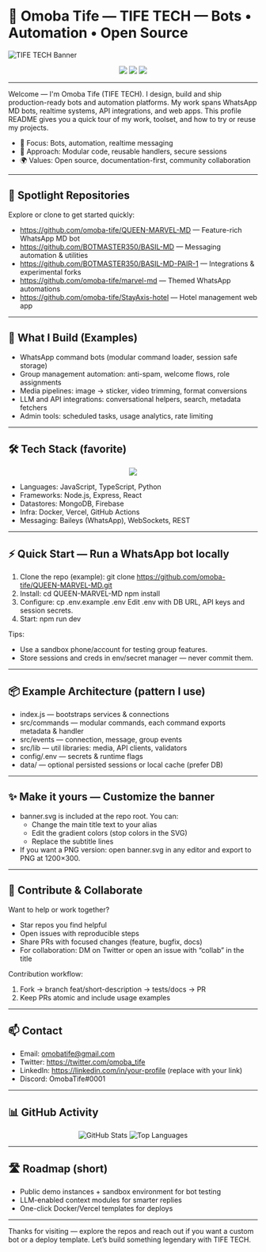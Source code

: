 # 👑 Omoba Tife — TIFE TECH — Bots • Automation • Open Source

![TIFE TECH Banner](banner.svg)

<p align="center">
  <img src="https://img.shields.io/badge/Status-Open%20to%20Work-brightgreen?style=for-the-badge" />
  <img src="https://img.shields.io/badge/Top%20Languages-JS%2FTS%20%7C%20Python-blue?style=for-the-badge" />
  <img src="https://img.shields.io/badge/Contact-omobatife@gmail.com-yellow?style=for-the-badge" />
</p>

---

Welcome — I'm Omoba Tife (TIFE TECH). I design, build and ship production-ready bots and automation platforms. My work spans WhatsApp MD bots, realtime systems, API integrations, and web apps. This profile README gives you a quick tour of my work, toolset, and how to try or reuse my projects.

- 🔧 Focus: Bots, automation, realtime messaging
- 🧩 Approach: Modular code, reusable handlers, secure sessions
- 🌍 Values: Open source, documentation-first, community collaboration

---

## 🚀 Spotlight Repositories
Explore or clone to get started quickly:

- https://github.com/omoba-tife/QUEEN-MARVEL-MD — Feature-rich WhatsApp MD bot  
- https://github.com/BOTMASTER350/BASIL-MD — Messaging automation & utilities  
- https://github.com/BOTMASTER350/BASIL-MD-PAIR-1 — Integrations & experimental forks  
- https://github.com/omoba-tife/marvel-md — Themed WhatsApp automations  
- https://github.com/omoba-tife/StayAxis-hotel — Hotel management web app

---

## 🎯 What I Build (Examples)
- WhatsApp command bots (modular command loader, session safe storage)  
- Group management automation: anti-spam, welcome flows, role assignments  
- Media pipelines: image → sticker, video trimming, format conversions  
- LLM and API integrations: conversational helpers, search, metadata fetchers  
- Admin tools: scheduled tasks, usage analytics, rate limiting

---

## 🛠️ Tech Stack (favorite)
<div align="center">
  <img src="https://skillicons.dev/icons?i=js,ts,nodejs,react,python,mongodb,docker,vercel,github" />
</div>

- Languages: JavaScript, TypeScript, Python  
- Frameworks: Node.js, Express, React  
- Datastores: MongoDB, Firebase  
- Infra: Docker, Vercel, GitHub Actions  
- Messaging: Baileys (WhatsApp), WebSockets, REST

---

## ⚡ Quick Start — Run a WhatsApp bot locally
1. Clone the repo (example):
   git clone https://github.com/omoba-tife/QUEEN-MARVEL-MD.git
2. Install:
   cd QUEEN-MARVEL-MD
   npm install
3. Configure:
   cp .env.example .env
   Edit .env with DB URL, API keys and session secrets.
4. Start:
   npm run dev

Tips:
- Use a sandbox phone/account for testing group features.
- Store sessions and creds in env/secret manager — never commit them.

---

## 📦 Example Architecture (pattern I use)
- index.js — bootstraps services & connections  
- src/commands — modular commands, each command exports metadata & handler  
- src/events — connection, message, group events  
- src/lib — util libraries: media, API clients, validators  
- config/.env — secrets & runtime flags  
- data/ — optional persisted sessions or local cache (prefer DB)

---

## ✨ Make it yours — Customize the banner
- banner.svg is included at the repo root. You can:
  - Change the main title text to your alias
  - Edit the gradient colors (stop colors in the SVG)
  - Replace the subtitle lines
- If you want a PNG version: open banner.svg in any editor and export to PNG at 1200×300.

---

## 🤝 Contribute & Collaborate
Want to help or work together?
- Star repos you find helpful
- Open issues with reproducible steps
- Share PRs with focused changes (feature, bugfix, docs)
- For collaboration: DM on Twitter or open an issue with “collab” in the title

Contribution workflow:
1. Fork → branch feat/short-description → tests/docs → PR  
2. Keep PRs atomic and include usage examples

---

## 📫 Contact
- Email: omobatife@gmail.com  
- Twitter: https://twitter.com/omoba_tife  
- LinkedIn: https://linkedin.com/in/your-profile (replace with your link)  
- Discord: OmobaTife#0001

---

## 📊 GitHub Activity
<p align="center">
  <img src="https://github-readme-stats.vercel.app/api?username=omoba-tife&show_icons=true&theme=radical" alt="GitHub Stats" />
  <img src="https://github-readme-stats.vercel.app/api/top-langs/?username=omoba-tife&layout=compact&theme=radical" alt="Top Languages" />
</p>

---

## 🛣️ Roadmap (short)
- Public demo instances + sandbox environment for bot testing  
- LLM-enabled context modules for smarter replies  
- One-click Docker/Vercel templates for deploys

---

Thanks for visiting — explore the repos and reach out if you want a custom bot or a deploy template. Let’s build something legendary with TIFE TECH.

